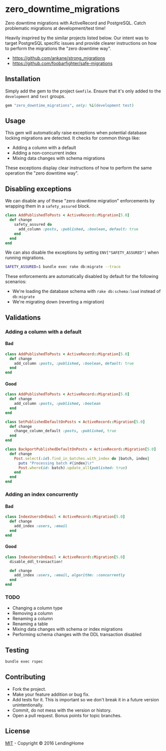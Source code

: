 # zero_downtime_migrations

Zero downtime migrations with ActiveRecord and PostgreSQL. Catch problematic migrations at development/test time!

Heavily insprired by the similar projects listed below. Our intent was to target PostgreSQL specific issues and provide clearer instructions on how to perform the migrations the "zero downtime way".

* https://github.com/ankane/strong_migrations
* https://github.com/foobarfighter/safe-migrations

## Installation

Simply add the gem to the project `Gemfile`. Ensure that it's only added to the `development` and `test` groups.

```ruby
gem "zero_downtime_migrations", only: %i(development test)
```

## Usage

This gem will automatically raise exceptions when potential database locking migrations are detected. It checks for common things like:

* Adding a column with a default
* Adding a non-concurrent index
* Mixing data changes with schema migrations

These exceptions display clear instructions of how to perform the same operation the "zero downtime way".

## Disabling exceptions

We can disable any of these "zero downtime migration" enforcements by wrapping them in a `safety_assured` block.

```ruby
class AddPublishedToPosts < ActiveRecord::Migration[5.0]
  def change
    safety_assured do
      add_column :posts, :published, :boolean, default: true
    end
  end
end
```

We can also disable the exceptions by setting `ENV["SAFETY_ASSURED"]` when running migrations.

```bash
SAFETY_ASSURED=1 bundle exec rake db:migrate --trace
```

These enforcements are automatically disabled by default for the following scenarios:

* We're loading the database schema with `rake db:schema:load` instead of `db:migrate`
* We're migrating down (reverting a migration)

## Validations

### Adding a column with a default

#### Bad

```ruby
class AddPublishedToPosts < ActiveRecord::Migration[5.0]
  def change
    add_column :posts, :published, :boolean, default: true
  end
end
```

#### Good

```ruby
class AddPublishedToPosts < ActiveRecord::Migration[5.0]
  def change
    add_column :posts, :published, :boolean
  end
end
```

```ruby
class SetPublishedDefaultOnPosts < ActiveRecord::Migration[5.0]
  def change
    change_column_default :posts, :published, true
  end
end
```

```ruby
class BackportPublishedDefaultOnPosts < ActiveRecord::Migration[5.0]
  def change
    Post.select(:id).find_in_batches.with_index do |batch, index|
      puts "Processing batch #{index}\r"
      Post.where(id: batch).update_all(published: true)
    end
  end
end
```

### Adding an index concurrently

#### Bad

```ruby
class IndexUsersOnEmail < ActiveRecord::Migration[5.0]
  def change
    add_index :users, :email
  end
end
```

#### Good

```ruby
class IndexUsersOnEmail < ActiveRecord::Migration[5.0]
  disable_ddl_transaction!

  def change
    add_index :users, :email, algorithm: :concurrently
  end
end
```

### TODO

* Changing a column type
* Removing a column
* Renaming a column
* Renaming a table
* Mixing data changes with schema or index migrations
* Performing schema changes with the DDL transaction disabled

## Testing

```bash
bundle exec rspec
```

## Contributing

* Fork the project.
* Make your feature addition or bug fix.
* Add tests for it. This is important so we don't break it in a future version unintentionally.
* Commit, do not mess with the version or history.
* Open a pull request. Bonus points for topic branches.

## License

[MIT](https://github.com/lendinghome/zero_downtime_migrations/blob/master/LICENSE) - Copyright © 2016 LendingHome
